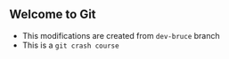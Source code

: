 ## Welcome to Git
- This modifications are created from `dev-bruce` branch
 - This is a `git crash course`